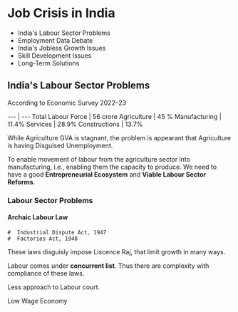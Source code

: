 # Job Crisis in India
- India's Labour Sector Problems
- Employment Data Debate
- India's Jobless Growth Issues
- Skill Development Issues
- Long-Term Solutions


## India's Labour Sector Problems

According to Economic Survey 2022–23

--- | ---
Total Labour Force | 56 crore
Agriculture | 45 %
Manufacturing | 11.4%
Services | 28.9%
Constructions | 13.7%

While Agriculture GVA is stagnant, the problem is appearant that Agriculture is 
having Disguised Unemployment.

To enable movement of labour from the agriculture sector into manufacturing, i.e., enabling them the capacity to produce.
We need to have a good **Entrepreneurial Ecosystem** and **Viable Labour Sector Reforms**.

### Labour Sector Problems

#### Archaic Labour Law
    #  Industrial Dispute Act, 1947
    #  Factories Act, 1948

These laws disguisly impose Liscence Raj, that limit growth in many ways.

Labour comes under **concurrent list**. Thus there are complexity with compliance of these laws.

Less approach to Labour court.

Low Wage Economy






